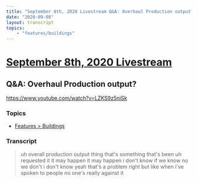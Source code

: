 ```yaml
---
title: "September 8th, 2020 Livestream Q&A: Overhaul Production output?"
date: "2020-09-08"
layout: transcript
topics:
    - "features/buildings"
---
```

# [September 8th, 2020 Livestream](../2020-09-08.md)
## Q&A: Overhaul Production output?
https://www.youtube.com/watch?v=LZKS9z5niSk

### Topics
* [Features > Buildings](../topics/features/buildings.md)

### Transcript

> uh overall production output thing that's something that's been uh requested it it may happen it may happen i don't know if we know no we don't i don't know yeah that's a problem right but like when i've spoken to people no one's really against it
